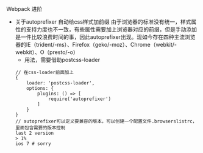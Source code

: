 Webpack 进阶

*   关于autoprefixer 自动给css样式加前缀
    由于浏览器的标准没有统一，样式属性的支持力度也不一致，有些属性需要加上浏览器对应的前缀，但是手动添加是一件比较浪费时间的事，因此autoprefixer出现。现如今存在四种主流浏览器的IE（trident/-ms）、Firefox（geko/-moz）、Chrome（webkit/-webkit）、O（presto/-o）
    * 用法，需要借助postcss-loader
    ```
    // 在css-loader前面加上
    {
        loader: 'postcss-loader',
        options: {
            plugins: () => [
                require('autoprefixer')
            ]
        }
    }
    // autoprefixer可以定义要兼容的版本，可以创建一个配置文件.browserslistrc，里面包含需要的版本控制
    last 2 version
    > 1%
    ios 7 # sorry
    ```